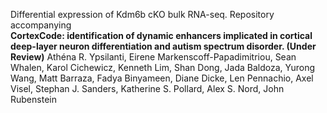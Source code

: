 Differential expression of Kdm6b cKO bulk RNA-seq. Repository accompanying    
**CortexCode: identification of dynamic enhancers implicated in cortical deep-layer neuron differentiation and autism spectrum disorder. (Under Review)** Athéna R. Ypsilanti, Eirene Markenscoff-Papadimitriou, Sean Whalen, Karol Cichewicz, Kenneth Lim, Shan Dong, Jada Baldoza, Yurong Wang, Matt Barraza, Fadya Binyameen, Diane Dicke, Len Pennachio, Axel Visel, Stephan J. Sanders, Katherine S. Pollard, Alex S. Nord, John Rubenstein
